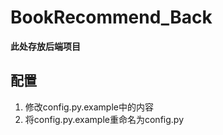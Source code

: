 # BookRecommend_Back

**此处存放后端项目**

## 配置
1. 修改config.py.example中的内容
2. 将config.py.example重命名为config.py
